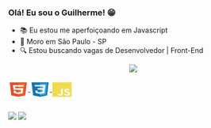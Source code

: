 ### Olá! Eu sou o Guilherme! 😁

- 📚 Eu estou me aperfoiçoando em Javascript
- 🌴 Moro em São Paulo - SP
- 🔍 Estou buscando vagas de Desenvolvedor | Front-End


<div align="center">
  <a href="https://github.com/GR02">
  <img height="160em" src="https://github-readme-stats.vercel.app/api?username=GR02&show_icons=true&theme=algolia&include_all_commits=true&count_private=true"/>
<!-- <img height="160em" src="https://github-readme-stats.vercel.app/api/top-langs/?username=GR02&layout=compact&langs_count=7&theme=algolia"/>-->
</div> 
  
<div style="display: inline_block"><br>
  <img align="center" alt="Guilherme-HTML" height="30" width="40" src="https://raw.githubusercontent.com/devicons/devicon/master/icons/html5/html5-original.svg">
  <img align="center" alt="Guilherme-CSS" height="30" width="40" src="https://raw.githubusercontent.com/devicons/devicon/master/icons/css3/css3-original.svg">
  <img align="center" alt="Guilherme-Js" height="30" width="40" src="https://raw.githubusercontent.com/devicons/devicon/master/icons/javascript/javascript-plain.svg">
</div>
  
##
  
  <div> 
  <a href = "mailto:contato.guilhermehcrodrigues@gmail.com"><img src="https://img.shields.io/badge/-Gmail-%23333?style=for-the-badge&logo=gmail&logoColor=white" target="_blank"></a>
  <a href="https://www.linkedin.com/in/guilhermehcrodrigues/" target="_blank"><img src="https://img.shields.io/badge/-LinkedIn-%230077B5?style=for-the-badge&logo=linkedin&logoColor=white" target="_blank"></a> 
</div>
